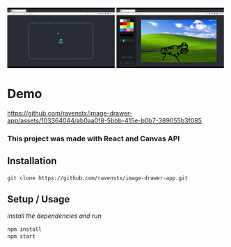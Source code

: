 <p float="left">
  <img src="./images/uploadscreen.jpg" width="49%" />
  <img src="./images/editscreen.jpg" width="49%" /> 
</p>

# Demo


https://github.com/ravenstx/image-drawer-app/assets/103364044/ab0aa0f8-5bbb-415e-b0b7-389055b3f085


### This project was made with React and Canvas API

## Installation

```console
git clone https://github.com/ravenstx/image-drawer-app.git
```

## Setup / Usage

_install the dependencies and run_

```
npm install
npm start
```
